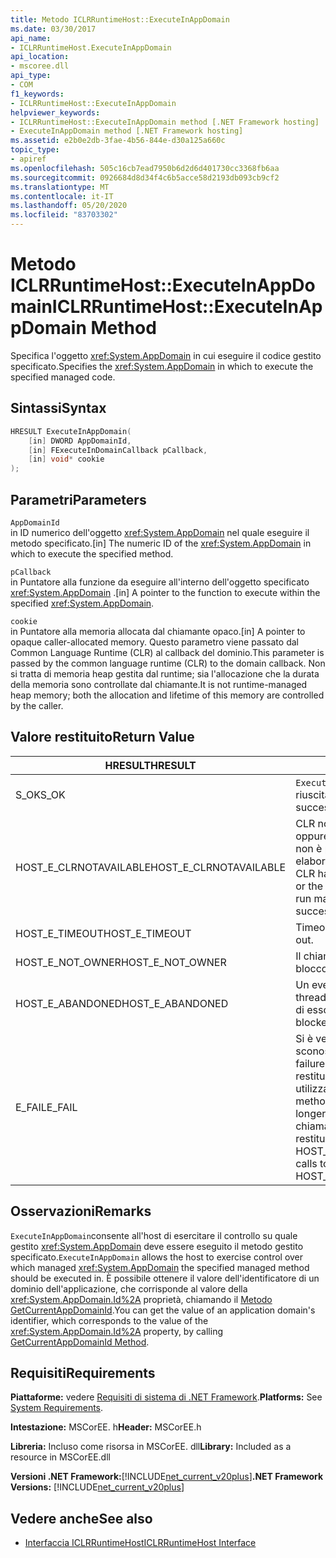 ```yaml
---
title: Metodo ICLRRuntimeHost::ExecuteInAppDomain
ms.date: 03/30/2017
api_name:
- ICLRRuntimeHost.ExecuteInAppDomain
api_location:
- mscoree.dll
api_type:
- COM
f1_keywords:
- ICLRRuntimeHost::ExecuteInAppDomain
helpviewer_keywords:
- ICLRRuntimeHost::ExecuteInAppDomain method [.NET Framework hosting]
- ExecuteInAppDomain method [.NET Framework hosting]
ms.assetid: e2b0e2db-3fae-4b56-844e-d30a125a660c
topic_type:
- apiref
ms.openlocfilehash: 505c16cb7ead7950b6d2d6d401730cc3368fb6aa
ms.sourcegitcommit: 0926684d8d34f4c6b5acce58d2193db093cb9cf2
ms.translationtype: MT
ms.contentlocale: it-IT
ms.lasthandoff: 05/20/2020
ms.locfileid: "83703302"
---
```

# <a name="iclrruntimehostexecuteinappdomain-method"></a><span data-ttu-id="3093a-102">Metodo ICLRRuntimeHost::ExecuteInAppDomain</span><span class="sxs-lookup"><span data-stu-id="3093a-102">ICLRRuntimeHost::ExecuteInAppDomain Method</span></span>
<span data-ttu-id="3093a-103">Specifica l'oggetto <xref:System.AppDomain> in cui eseguire il codice gestito specificato.</span><span class="sxs-lookup"><span data-stu-id="3093a-103">Specifies the <xref:System.AppDomain> in which to execute the specified managed code.</span></span>  
  
## <a name="syntax"></a><span data-ttu-id="3093a-104">Sintassi</span><span class="sxs-lookup"><span data-stu-id="3093a-104">Syntax</span></span>  
  
```cpp  
HRESULT ExecuteInAppDomain(  
    [in] DWORD AppDomainId,
    [in] FExecuteInDomainCallback pCallback,
    [in] void* cookie  
);  
```  
  
## <a name="parameters"></a><span data-ttu-id="3093a-105">Parametri</span><span class="sxs-lookup"><span data-stu-id="3093a-105">Parameters</span></span>  
 `AppDomainId`  
 <span data-ttu-id="3093a-106">in ID numerico dell'oggetto <xref:System.AppDomain> nel quale eseguire il metodo specificato.</span><span class="sxs-lookup"><span data-stu-id="3093a-106">[in] The numeric ID of the <xref:System.AppDomain> in which to execute the specified method.</span></span>  
  
 `pCallback`  
 <span data-ttu-id="3093a-107">in Puntatore alla funzione da eseguire all'interno dell'oggetto specificato <xref:System.AppDomain> .</span><span class="sxs-lookup"><span data-stu-id="3093a-107">[in] A pointer to the function to execute within the specified <xref:System.AppDomain>.</span></span>  
  
 `cookie`  
 <span data-ttu-id="3093a-108">in Puntatore alla memoria allocata dal chiamante opaco.</span><span class="sxs-lookup"><span data-stu-id="3093a-108">[in] A pointer to opaque caller-allocated memory.</span></span> <span data-ttu-id="3093a-109">Questo parametro viene passato dal Common Language Runtime (CLR) al callback del dominio.</span><span class="sxs-lookup"><span data-stu-id="3093a-109">This parameter is passed by the common language runtime (CLR) to the domain callback.</span></span> <span data-ttu-id="3093a-110">Non si tratta di memoria heap gestita dal runtime; sia l'allocazione che la durata della memoria sono controllate dal chiamante.</span><span class="sxs-lookup"><span data-stu-id="3093a-110">It is not runtime-managed heap memory; both the allocation and lifetime of this memory are controlled by the caller.</span></span>  
  
## <a name="return-value"></a><span data-ttu-id="3093a-111">Valore restituito</span><span class="sxs-lookup"><span data-stu-id="3093a-111">Return Value</span></span>  
  
|<span data-ttu-id="3093a-112">HRESULT</span><span class="sxs-lookup"><span data-stu-id="3093a-112">HRESULT</span></span>|<span data-ttu-id="3093a-113">Description</span><span class="sxs-lookup"><span data-stu-id="3093a-113">Description</span></span>|  
|-------------|-----------------|  
|<span data-ttu-id="3093a-114">S_OK</span><span class="sxs-lookup"><span data-stu-id="3093a-114">S_OK</span></span>|<span data-ttu-id="3093a-115">`ExecuteInAppDomain`la restituzione è riuscita.</span><span class="sxs-lookup"><span data-stu-id="3093a-115">`ExecuteInAppDomain` returned successfully.</span></span>|  
|<span data-ttu-id="3093a-116">HOST_E_CLRNOTAVAILABLE</span><span class="sxs-lookup"><span data-stu-id="3093a-116">HOST_E_CLRNOTAVAILABLE</span></span>|<span data-ttu-id="3093a-117">CLR non è stato caricato in un processo oppure CLR si trova in uno stato in cui non è possibile eseguire codice gestito o elaborare la chiamata correttamente.</span><span class="sxs-lookup"><span data-stu-id="3093a-117">The CLR has not been loaded into a process, or the CLR is in a state in which it cannot run managed code or process the call successfully.</span></span>|  
|<span data-ttu-id="3093a-118">HOST_E_TIMEOUT</span><span class="sxs-lookup"><span data-stu-id="3093a-118">HOST_E_TIMEOUT</span></span>|<span data-ttu-id="3093a-119">Timeout della chiamata.</span><span class="sxs-lookup"><span data-stu-id="3093a-119">The call timed out.</span></span>|  
|<span data-ttu-id="3093a-120">HOST_E_NOT_OWNER</span><span class="sxs-lookup"><span data-stu-id="3093a-120">HOST_E_NOT_OWNER</span></span>|<span data-ttu-id="3093a-121">Il chiamante non è il proprietario del blocco.</span><span class="sxs-lookup"><span data-stu-id="3093a-121">The caller does not own the lock.</span></span>|  
|<span data-ttu-id="3093a-122">HOST_E_ABANDONED</span><span class="sxs-lookup"><span data-stu-id="3093a-122">HOST_E_ABANDONED</span></span>|<span data-ttu-id="3093a-123">Un evento è stato annullato mentre un thread bloccato o Fiber era in attesa su di esso.</span><span class="sxs-lookup"><span data-stu-id="3093a-123">An event was canceled while a blocked thread or fiber was waiting on it.</span></span>|  
|<span data-ttu-id="3093a-124">E_FAIL</span><span class="sxs-lookup"><span data-stu-id="3093a-124">E_FAIL</span></span>|<span data-ttu-id="3093a-125">Si è verificato un errore irreversibile sconosciuto.</span><span class="sxs-lookup"><span data-stu-id="3093a-125">An unknown catastrophic failure occurred.</span></span> <span data-ttu-id="3093a-126">Se un metodo restituisce E_FAIL, CLR non è più utilizzabile all'interno del processo.</span><span class="sxs-lookup"><span data-stu-id="3093a-126">If a method returns E_FAIL, the CLR is no longer usable within the process.</span></span> <span data-ttu-id="3093a-127">Le chiamate successive ai metodi di hosting restituiscono HOST_E_CLRNOTAVAILABLE.</span><span class="sxs-lookup"><span data-stu-id="3093a-127">Subsequent calls to hosting methods return HOST_E_CLRNOTAVAILABLE.</span></span>|  
  
## <a name="remarks"></a><span data-ttu-id="3093a-128">Osservazioni</span><span class="sxs-lookup"><span data-stu-id="3093a-128">Remarks</span></span>  
 <span data-ttu-id="3093a-129">`ExecuteInAppDomain`consente all'host di esercitare il controllo su quale gestito <xref:System.AppDomain> deve essere eseguito il metodo gestito specificato.</span><span class="sxs-lookup"><span data-stu-id="3093a-129">`ExecuteInAppDomain` allows the host to exercise control over which managed <xref:System.AppDomain> the specified managed method should be executed in.</span></span> <span data-ttu-id="3093a-130">È possibile ottenere il valore dell'identificatore di un dominio dell'applicazione, che corrisponde al valore della <xref:System.AppDomain.Id%2A> proprietà, chiamando il [Metodo GetCurrentAppDomainId](iclrruntimehost-getcurrentappdomainid-method.md).</span><span class="sxs-lookup"><span data-stu-id="3093a-130">You can get the value of an application domain's identifier, which corresponds to the value of the <xref:System.AppDomain.Id%2A> property, by calling [GetCurrentAppDomainId Method](iclrruntimehost-getcurrentappdomainid-method.md).</span></span>  
  
## <a name="requirements"></a><span data-ttu-id="3093a-131">Requisiti</span><span class="sxs-lookup"><span data-stu-id="3093a-131">Requirements</span></span>  
 <span data-ttu-id="3093a-132">**Piattaforme:** vedere [Requisiti di sistema di .NET Framework](../../get-started/system-requirements.md).</span><span class="sxs-lookup"><span data-stu-id="3093a-132">**Platforms:** See [System Requirements](../../get-started/system-requirements.md).</span></span>  
  
 <span data-ttu-id="3093a-133">**Intestazione:** MSCorEE. h</span><span class="sxs-lookup"><span data-stu-id="3093a-133">**Header:** MSCorEE.h</span></span>  
  
 <span data-ttu-id="3093a-134">**Libreria:** Incluso come risorsa in MSCorEE. dll</span><span class="sxs-lookup"><span data-stu-id="3093a-134">**Library:** Included as a resource in MSCorEE.dll</span></span>  
  
 <span data-ttu-id="3093a-135">**Versioni .NET Framework:**[!INCLUDE[net_current_v20plus](../../../../includes/net-current-v20plus-md.md)]</span><span class="sxs-lookup"><span data-stu-id="3093a-135">**.NET Framework Versions:** [!INCLUDE[net_current_v20plus](../../../../includes/net-current-v20plus-md.md)]</span></span>  
  
## <a name="see-also"></a><span data-ttu-id="3093a-136">Vedere anche</span><span class="sxs-lookup"><span data-stu-id="3093a-136">See also</span></span>

- [<span data-ttu-id="3093a-137">Interfaccia ICLRRuntimeHost</span><span class="sxs-lookup"><span data-stu-id="3093a-137">ICLRRuntimeHost Interface</span></span>](iclrruntimehost-interface.md)
